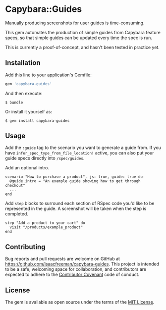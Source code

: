 # Capybara::Guides

Manually producing screenshots for user guides is time-consuming.

This gem automates the production of simple guides from Capybara feature specs, so that simple guides can be updated every time the spec is run.

This is currently a proof-of-concept, and hasn't been tested in practice yet.

## Installation

Add this line to your application's Gemfile:

```ruby
gem 'capybara-guides'
```

And then execute:

    $ bundle

Or install it yourself as:

    $ gem install capybara-guides

## Usage
Add the `:guide` tag to the scenario you want to generate a guide from. If you have `infer_spec_type_from_file_location!` active, you can also put your guide specs directly into `/spec/guides`.

Add an optional intro.
```
scenario "How to purchase a product", js: true, guide: true do
  @guide.intro = "An example guide showing how to get through checkout"
  ...
end
```

Add `step` blocks to surround each section of RSpec code you'd like to be represented in the guide. A screenshot will be taken when the step is completed.
```
step "Add a product to your cart" do
  visit "/products/example_product"
end
```

## Contributing
Bug reports and pull requests are welcome on GitHub at https://github.com/isaacfreeman/capybara-guides. This project is intended to be a safe, welcoming space for collaboration, and contributors are expected to adhere to the [Contributor Covenant](http://contributor-covenant.org) code of conduct.


## License
The gem is available as open source under the terms of the [MIT License](http://opensource.org/licenses/MIT).
